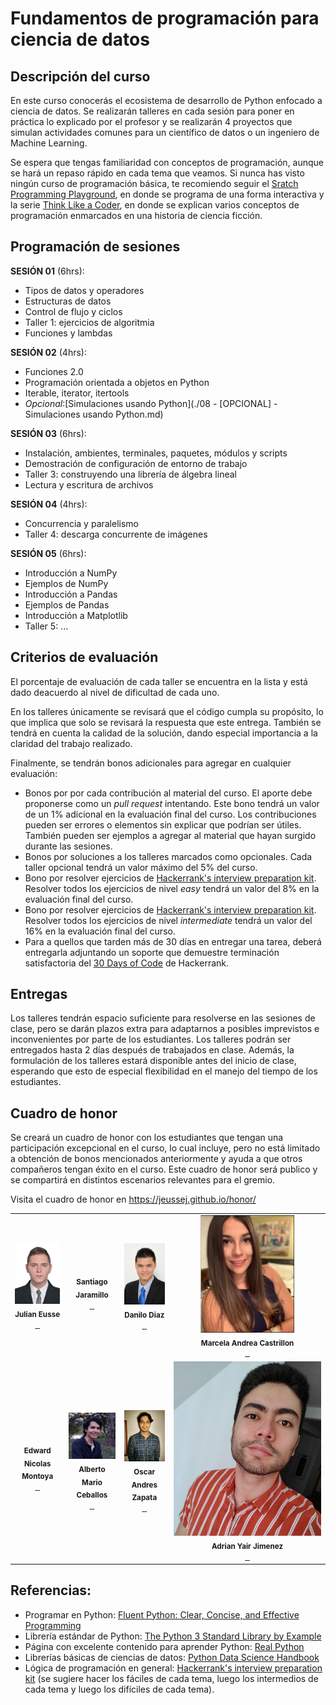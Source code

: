 # Fundamentos de programación para ciencia de datos

## Descripción del curso

En este curso conocerás el ecosistema de desarrollo de Python enfocado a ciencia de datos. Se realizarán talleres en cada sesión para poner en práctica lo explicado por el profesor y se realizarán 4 proyectos que simulan actividades comunes para un científico de datos o un ingeniero de Machine Learning.

Se espera que tengas familiaridad con conceptos de programación, aunque se hará un repaso rápido en cada tema que veamos. Si nunca has visto ningún curso de programación básica, te recomiendo seguir el [Sratch Programming Playground](https://inventwithscratch.com/book/), en donde se programa de una forma interactiva y la serie [Think Like a Coder](https://www.youtube.com/playlist?list=PLJicmE8fK0EgogMqDYMgcADT1j5b911or), en donde se explican varios conceptos de programación enmarcados en una historia de ciencia ficción. 

## Programación de sesiones

**SESIÓN 01** (6hrs):
  - Tipos de datos y operadores
  - Estructuras de datos
  - Control de flujo y ciclos
  - Taller 1: ejercicios de algoritmia
  - Funciones y lambdas

**SESIÓN 02** (4hrs):
  - Funciones 2.0
  - Programación orientada a objetos en Python
  - Iterable, iterator, itertools
  - *Opcional*:[Simulaciones usando Python](./08 - [OPCIONAL] - Simulaciones usando Python.md) 
  
**SESIÓN 03** (6hrs):
  - Instalación, ambientes, terminales, paquetes, módulos y scripts
  - Demostración de configuración de entorno de trabajo
  - Taller 3: construyendo una librería de álgebra lineal 
  - Lectura y escritura de archivos
  
**SESIÓN 04** (4hrs):
  - Concurrencia y paralelismo
  - Taller 4: descarga concurrente de imágenes
  
**SESIÓN 05** (6hrs):
  - Introducción a NumPy
  - Ejemplos de NumPy
  - Introducción a Pandas
  - Ejemplos de Pandas
  - Introducción a Matplotlib
  - Taller 5: ...

## Criterios de evaluación

El porcentaje de evaluación de cada taller se encuentra en la lista y está dado deacuerdo al nivel de dificultad de cada uno. 

En los talleres únicamente se revisará que el código cumpla su propósito, lo que implica que solo se revisará la respuesta que este entrega. También se tendrá en cuenta la calidad de la solución, dando especial importancia a la claridad del trabajo realizado.

Finalmente, se tendrán bonos adicionales para agregar en cualquier evaluación:

- Bonos por por cada contribución al material del curso. El aporte debe proponerse como un *pull request* intentando. Este bono tendrá un valor de un 1% adicional en la evaluación final del curso. Los contribuciones pueden ser errores o elementos sin explicar que podrían ser útiles. También pueden ser ejemplos a agregar al material que hayan surgido durante las sesiones.
- Bonos por soluciones a los talleres marcados como opcionales. Cada taller opcional tendrá un valor máximo del 5% del curso. 
- Bono por resolver ejercicios de [Hackerrank's interview preparation kit](https://www.hackerrank.com/interview/interview-preparation-kit). Resolver todos los ejercicios de nivel *easy* tendrá un valor del 8% en la evaluación final del curso.
- Bono por resolver ejercicios de [Hackerrank's interview preparation kit](https://www.hackerrank.com/interview/interview-preparation-kit). Resolver todos los ejercicios de nivel *intermediate*  tendrá un valor del 16% en la evaluación final del curso.
- Para a quellos que tarden más de 30 días en entregar una tarea, deberá entregarla adjuntando un soporte que demuestre terminación satisfactoria del [30 Days of Code](https://www.hackerrank.com/domains/tutorials/30-days-of-code) de Hackerrank.

## Entregas

Los talleres tendrán espacio suficiente para resolverse en las sesiones de clase, pero se darán plazos extra para adaptarnos a posibles imprevistos e inconvenientes por parte de los estudiantes. Los talleres podrán ser entregados hasta 2 días después de trabajados en clase. Además, la formulación de los talleres estará disponible antes del inicio de clase, esperando que esto de especial flexibilidad en el manejo del tiempo de los estudiantes.

## Cuadro de honor

Se creará un cuadro de honor con los estudiantes que tengan una participación excepcional en el curso, lo cual incluye, pero no está limitado a obtención de bonos mencionados anteriormente y ayuda a que otros compañeros tengan éxito en el curso. Este cuadro de honor será publico y se compartirá en distintos escenarios relevantes para el gremio.

Visita el cuadro de honor en https://jeussej.github.io/honor/

<table>
  <tr>
    <td align="center"><img src="images/foto.jpg" width="150px;" alt=""/><br />
    <sub><b>Julian Eusse</b></sub></a><br />
    <a href="https://github.com/jeussej"><img src="https://www.iconsdb.com/icons/preview/icon-sets/web-2-blue-2/github-6-xxl.png" width="25px;" alt="" >
    <a href="https://www.linkedin.com/in/julian-andres-eusse-jaramillo-104547165/"><img src="http://files.softicons.com/download/social-media-icons/free-social-media-icons-by-uiconstock/png/256x256/Linkedin-Icon.png" width="25px;" alt="" >
    <a href="jeussej@gmail.com"><img src="https://yakimaymca.org/wp-content/uploads/2017/08/Mail-letter-icon-blue-300x300.png" width="25px;" alt="" >
    </td>
    <td align="center"><img src="images/72226583_10217324853005911_2627347781202739200_o - Santiago Jaramillo González.jpg" width="150px;" alt=""/><br />
    <sub><b>Santiago Jaramillo</b></sub></a><br />
    <a href="https://github.com/santyjara"><img src="https://www.iconsdb.com/icons/preview/icon-sets/web-2-blue-2/github-6-xxl.png" width="25px;" alt="" >
    <a href="https://www.linkedin.com/in/santiago-jaramillo-gonzalez/"><img src="http://files.softicons.com/download/social-media-icons/free-social-media-icons-by-uiconstock/png/256x256/Linkedin-Icon.png" width="25px;" alt="" >
    <a href="san_jara@outlook.com"><img src="https://yakimaymca.org/wp-content/uploads/2017/08/Mail-letter-icon-blue-300x300.png" width="25px;" alt="" >
    </td>
    <td align="center"><img src="images/Foto_perfil - danilo diaz.jpg" width="150px;" alt=""/><br />
    <sub><b>Danilo Diaz</b></sub></a><br />
    <a href="https://github.com/NILodio"><img src="https://www.iconsdb.com/icons/preview/icon-sets/web-2-blue-2/github-6-xxl.png" width="25px;" alt="" >
    <a href="https://www.linkedin.com/in/danilo-diaz/"><img src="http://files.softicons.com/download/social-media-icons/free-social-media-icons-by-uiconstock/png/256x256/Linkedin-Icon.png" width="25px;" alt="" >
    <a href="ddiazva13@gmail.com"><img src="https://yakimaymca.org/wp-content/uploads/2017/08/Mail-letter-icon-blue-300x300.png" width="25px;" alt="" >
    </td>
    <td align="center"><img src="images/Marcela.JPG" width="150px;" alt=""/><br />
    <sub><b>Marcela Andrea Castrillon</b></sub></a><br />
    <a href="https://github.com/andreacastrillon"><img src="https://www.iconsdb.com/icons/preview/icon-sets/web-2-blue-2/github-6-xxl.png" width="25px;" alt="" >
    <a href="https://www.linkedin.com/in/andrea-castrillon-buitrago-232808145/"><img src="http://files.softicons.com/download/social-media-icons/free-social-media-icons-by-uiconstock/png/256x256/Linkedin-Icon.png" width="25px;" alt="" >
    <a href="andreitacastrillon92@gmail.com"><img src="https://yakimaymca.org/wp-content/uploads/2017/08/Mail-letter-icon-blue-300x300.png" width="25px;" alt="" >
    </td>
    </tr>
  <tr>  
  <td align="center"><img src="images/download - Desarrollo 2 Gestión Informatica Universidad de Antioquia.png" width="150px;" alt=""/><br />
    <sub><b>Edward Nicolas Montoya</b></sub></a><br />
    <a href="https://github.com/nicolasmontoya"><img src="https://www.iconsdb.com/icons/preview/icon-sets/web-2-blue-2/github-6-xxl.png" width="25px;" alt="" >
    <a href="https://www.linkedin.com/in/nicolas-montoya/"><img src="http://files.softicons.com/download/social-media-icons/free-social-media-icons-by-uiconstock/png/256x256/Linkedin-Icon.png" width="25px;" alt="" >
    <a href="edward.montoya@udea.edu.co"><img src="https://yakimaymca.org/wp-content/uploads/2017/08/Mail-letter-icon-blue-300x300.png" width="25px;" alt="" >
    </td>
     <td align="center"><img src="images/AlbertoCeballos - Alberto Mario Ceballos Arroyo.jpg" width="150px;" alt=""/><br />
    <sub><b>Alberto Mario Ceballos</b></sub></a><br />
    <a href="https://github.com/alceballosa"><img src="https://www.iconsdb.com/icons/preview/icon-sets/web-2-blue-2/github-6-xxl.png" width="25px;" alt="" >
    <a href="https://www.linkedin.com/in/alberto-mario-ceballos-arroyo-68120913a/"><img src="http://files.softicons.com/download/social-media-icons/free-social-media-icons-by-uiconstock/png/256x256/Linkedin-Icon.png" width="25px;" alt="" >
    <a href="albertom.ceballos@udea.edu.co"><img src="https://yakimaymca.org/wp-content/uploads/2017/08/Mail-letter-icon-blue-300x300.png" width="25px;" alt="" >
    </td>
    <td align="center"><img src="images/c02a26e8-bd23-4c66-8f70-3e9b91707fe5 - ÓSCAR ANDRÉS ZAPATA RIVERA.jpg" width="150px;" alt=""/><br />
    <sub><b>Oscar Andres Zapata</b></sub></a><br />
    <a href="https://github.com/andreszr"><img src="https://www.iconsdb.com/icons/preview/icon-sets/web-2-blue-2/github-6-xxl.png" width="25px;" alt="" >
    <a href="https://www.linkedin.com/in/oscar-zapata/"><img src="http://files.softicons.com/download/social-media-icons/free-social-media-icons-by-uiconstock/png/256x256/Linkedin-Icon.png" width="25px;" alt="" >
    <a href="oandreszr@gmail.com"><img src="https://yakimaymca.org/wp-content/uploads/2017/08/Mail-letter-icon-blue-300x300.png" width="25px;" alt="" >
    </td>
    <td align="center"><img src="images/IMG_20200531_132026 - copia - Adrian Jimenez.jpg" width="" alt="60px"/><br />
    <sub><b>Adrian Yair Jimenez</b></sub></a><br />
    <a href="https://github.com/adrianx30"><img src="https://www.iconsdb.com/icons/preview/icon-sets/web-2-blue-2/github-6-xxl.png" width="25px;" alt="" >
    <a href="https://www.linkedin.com/in/ajimenezc30/"><img src="http://files.softicons.com/download/social-media-icons/free-social-media-icons-by-uiconstock/png/256x256/Linkedin-Icon.png" width="25px;" alt="" >
    <a href="adrianx30@gmail.com"><img src="https://yakimaymca.org/wp-content/uploads/2017/08/Mail-letter-icon-blue-300x300.png" width="25px;" alt="" >
    </td>
    </tr>   
</table>


## Referencias:
- Programar en Python: [Fluent Python: Clear, Concise, and Effective Programming](https://www.amazon.com/Fluent-Python-Concise-Effective-Programming/dp/1491946008/ref=pd_bxgy_img_3/139-6103944-8306009?_encoding=UTF8&pd_rd_i=1491946008&pd_rd_r=68fa3836-cfa5-48e7-a573-dc837d1faf10&pd_rd_w=ajpng&pd_rd_wg=jljLn&pf_rd_p=4e3f7fc3-00c8-46a6-a4db-8457e6319578&pf_rd_r=B3EBWN4RVD9V4CM8EF88&psc=1&refRID=B3EBWN4RVD9V4CM8EF88)
- Librería estándar de Python: [The Python 3 Standard Library by Example](https://www.amazon.com/Python-Standard-Library-Example-Developers/dp/0134291050/ref=pd_lpo_14_t_0/139-6103944-8306009?_encoding=UTF8&pd_rd_i=0134291050&pd_rd_r=aa5b71e8-17d2-487e-994f-ed88e19ceb0c&pd_rd_w=9p0cS&pd_rd_wg=y2QUS&pf_rd_p=7b36d496-f366-4631-94d3-61b87b52511b&pf_rd_r=WVDQSM5SPV06PXS4ZJY2&psc=1&refRID=WVDQSM5SPV06PXS4ZJY2)
- Página con excelente contenido para aprender Python: [Real Python](https://realpython.com/)
- Librerías básicas de ciencias de datos: [Python Data Science Handbook](https://jakevdp.github.io/PythonDataScienceHandbook/)
- Lógica de programación en general: [Hackerrank's interview preparation kit](https://www.hackerrank.com/interview/interview-preparation-kit) (se sugiere hacer los fáciles de cada tema, luego los intermedios de cada tema y luego los difíciles de cada tema). 


<!-- ALL-CONTRIBUTORS-LIST:START - Do not remove or modify this section -->
<!-- prettier-ignore-start -->
<!-- markdownlint-disable -->



